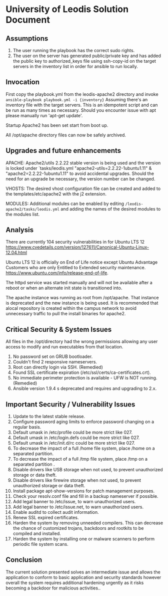 # University of Leodis Solution Document

## Assumptions
1. The user running the playbook has the correct sudo rights.
2. The user on the server has generated public/private key and has added the public key to authorized_keys file using ssh-copy-id on the target servers in the inventory list in order for ansible to run locally.

## Invocation
First copy the playbook.yml from the leodis-apache2 directory and invoke `ansible-playbook playbook.yml -i {inventory}`
Assuming there's an inventory file with the target servers.  This is an idempotent script and can be run as many times as necessary. Should you encounter issue with apt please manually run  'apt-get update'.

Startup
Apache2 has been set start from boot up.

All /opt/apache directory files can now be safely archived.

## Upgrades and future enhancements

APACHE:
Apache2/utils 2.2.22 stable version is being used and the version is locked under `tasks/leodis.yml "apache2-utils=2.2.22-1ubuntu1.11" & "apache2=2.2.22-1ubuntu1.11" to avoid accidental upgrades.  Should the need for an upgrade be necessary, the version number can be changed.  

VHOSTS:
The desired vhost configuration file can be created and added to the templates/etc/apache2 with the j2 extension. 

MODULES:
Additional modules can be enabled by editing `/leodis-apache2/tasks/leodis.yml` and adding the names of the desired modules to the modules list.

## Analysis 
There are currently 104 security vulnerabilities in for Ubuntu LTS 12
https://www.cvedetails.com/version/127611/Canonical-Ubuntu-Linux-12.04.html

Ubuntu LTS 12 is officially on End of Life notice except Ubuntu Advantage Customers who are only Entitled to  Extended security maintenance.
https://www.ubuntu.com/info/release-end-of-life.

The httpd service was started manually and will not be available after a reboot or when an alternate init state is transitioned into.

The apache instance was running as root from /opt/apache.  That instance is deprecated and the new instance is being used.  It is recommended that alocal repository is created within the campus network to avoid unnecessary traffic to pull the install binaries for apache2.

## Critical Security & System Issues
All files in the /opt/directory had the wrong permissions allowing any user access to modify and run executables from that location.

  1. No password set on GRUB bootloader.
  2. Couldn't find 2 responsive nameservers. 
  3. Root can directly login via SSH. (Remedied)
  4. Found SSL certificate expiration (/etc/ssl/certs/ca-certificates.crt).
  5. No immediate perimeter protection is available - UFW is NOT running. (Remedied)
  6. Ansible version 1.9.4 s deprecated and requires and upgrading to 2.x.

## Important Security / Vulnerability Issues

   1. Update to the latest stable release.
   2. Configure password aging limits to enforce password changing on a regular basis.
   3. Default umask in /etc/profile could be more strict like 027. 
   4. Default umask in /etc/login.defs could be more strict like 027. 
   5. Default umask in /etc/init.d/rc could be more strict like 027. 
   6. To decrease the impact of a full /home file system, place /home on a separated partition.
   7. To decrease the impact of a full /tmp file system, place /tmp on a separated partition .
   8. Disable drivers like USB storage when not used, to prevent unauthorized storage or data theft.
   9. Disable drivers like firewire storage when not used, to prevent unauthorized storage or data theft.
   10. Install package apt-show-versions for patch management purposes.
   11. Check your resolv.conf file and fill in a backup nameserver if possible.
   12. Add legal banner to /etc/issue, to warn unauthorized users. 
   13. Add legal banner to /etc/issue.net, to warn unauthorized users.
   14. Enable auditd to collect audit information. 
   15. Renew SSL expired certificates. 
   17. Harden the system by removing unneeded compilers. This can decrease the chance of customized trojans, backdoors and rootkits to be compiled and installed.
   18. Harden the system by installing one or malware scanners to perform periodic file system scans.
## Conclusion
The current solution presented solves an intermediate issue and allows the application to conform to basic application and security standards however overall the system requires additional hardening urgently as it risks becoming a backdoor for malicious activities..
